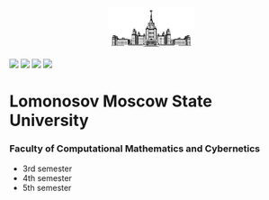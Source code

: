 <p align="center"><img width=30% src="logo.png"></p>

<img src="https://img.shields.io/github/languages/top/evg-goncharenko/msu-prac"> <img src="https://img.shields.io/github/languages/count/evg-goncharenko/msu-prac"> <img src="https://img.shields.io/github/repo-size/evg-goncharenko/msu-prac"> <img src="https://img.shields.io/github/last-commit/evg-goncharenko/msu-prac"> 

# Lomonosov Moscow State University
### Faculty of Computational Mathematics and Cybernetics
- 3rd semester
- 4th semester
- 5th semester
